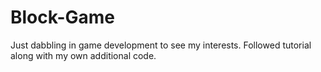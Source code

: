 # Block-Game
Just dabbling in game development to see my interests. Followed tutorial along with my own additional code.
